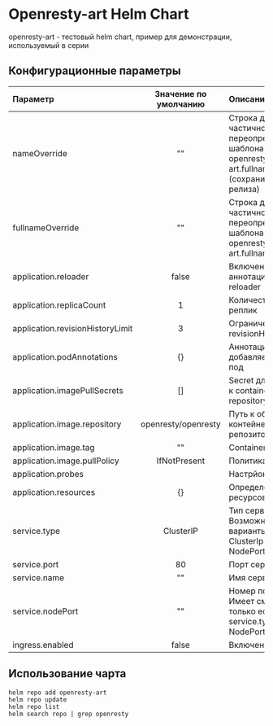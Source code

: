 # Openresty-art Helm Chart

openresty-art - тестовый helm chart, пример для демонстрации, используемый в серии


## Конфигурационные параметры

| Параметр                         | Значение по умолчанию | Описание                                                                                   |
|:---------------------------------|:---------------------:|:-------------------------------------------------------------------------------------------|
| nameOverride                     |          ""           | Строка для частичного переопределения шаблона openresty-art.fullname (сохранит имя релиза) |
| fullnameOverride                 |          ""           | Строка для частичного переопределения шаблона openresty-art.fullname                       |
| application.reloader             |         false         | Включение аннотации stakater reloader                                                      |
| application.replicaCount         |           1           | Количество реплик                                                                          |
| application.revisionHistoryLimit |           3           | Ограничение revisionHistoryLimit                                                           |
| application.podAnnotations       |          {}           | Аннотации, добавляемые в под                                                               |
| application.imagePullSecrets     |          []           | Secret для доступа к containers repository                                                 |
| application.image.repository     |  openresty/openresty  | Путь к образу контейнера в репозитории                                                     |
| application.image.tag            |          ""           | Container tag                                                                              |
| application.image.pullPolicy     |     IfNotPresent      | Политика                                                                                   |
| application.probes               |                       | Настрйоки проб                                                                             |
| application.resources            |          {}           | Определение ресурсов.                                                                      |
| service.type                     |       ClusterIP       | Тип сервиса. Возможные варианты: ClusterIp или NodePort                                    |
| service.port                     |          80           | Порт сервиса                                                                               |
| service.name                     |          ""           | Имя сервиса                                                                                |
| service.nodePort                 |          ""           | Номер порта. Имеет смысл только если service.type = NodePort                               |
| ingress.enabled                  |         false         | Включение ingress                                                                          |

## Использование чарта

    helm repo add openresty-art 
    helm repo update
    helm repo list
    helm search repo | grep openresty
